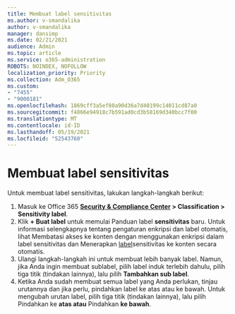 ```yaml
---
title: Membuat label sensitivitas
ms.author: v-smandalika
author: v-smandalika
manager: dansimp
ms.date: 02/21/2021
audience: Admin
ms.topic: article
ms.service: o365-administration
ROBOTS: NOINDEX, NOFOLLOW
localization_priority: Priority
ms.collection: Adm_O365
ms.custom:
- "7455"
- "9000181"
ms.openlocfilehash: 1869cff3a5ef80a90d36a7d40199c14011cd87a0
ms.sourcegitcommit: f4866e94918c7b591ad0cd3b58169d340bcc7f00
ms.translationtype: MT
ms.contentlocale: id-ID
ms.lasthandoff: 05/19/2021
ms.locfileid: "52543760"
---
```

# <a name="create-a-sensitivity-label"></a>Membuat label sensitivitas

Untuk membuat label sensitivitas, lakukan langkah-langkah berikut:

1. Masuk ke Office 365 **[Security & Compliance Center](https://sip.protection.office.com/) > Classification > Sensitivity label**.
2. Klik **+ Buat label** untuk memulai Panduan label **sensitivitas** baru. Untuk informasi selengkapnya tentang pengaturan enkripsi [](/microsoft-365/compliance/encryption-sensitivity-labels) dan label otomatis, lihat Membatasi akses ke konten dengan menggunakan enkripsi dalam label sensitivitas dan Menerapkan [label](/microsoft-365/compliance/apply-sensitivity-label-automatically)sensitivitas ke konten secara otomatis.
3. Ulangi langkah-langkah ini untuk membuat lebih banyak label. Namun, jika Anda ingin membuat sublabel, pilih label induk terlebih dahulu, pilih tiga titik (tindakan lainnya), lalu pilih **Tambahkan sub label**.
4. Ketika Anda sudah membuat semua label yang Anda perlukan, tinjau urutannya dan jika perlu, pindahkan label ke atas atau ke bawah. Untuk mengubah urutan label, pilih tiga titik (tindakan lainnya), lalu pilih Pindahkan ke **atas atau** Pindahkan **ke bawah**. 
